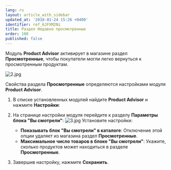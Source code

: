 ```yaml
---
lang: ru
layout: article_with_sidebar
updated_at: '2018-01-24 15:26 +0400'
identifier: ref_6JFXM2Ni
title: Раздел Недавно просмотренные
order: 100
published: false
---
```

Модуль **Product Advisor** активирует в магазине раздел **Просмотренные**, чтобы покупатели могли легко вернуться к просмотренным продуктам.

![2.jpg]({{site.baseurl}}/attachments/ref_6JFXM2Ni/2.jpg)

Свойства раздела **Просмотренные** определяются настройками модуля **Product Advisor**.

1.  В списке установленных модулей найдите **Product Advisor** и нажмите **Настройки**:
    
2.  На странице настройки модуля перейдите к разделу **Параметры блока "Вы смотрели"**:
    ![3.jpg]({{site.baseurl}}/attachments/ref_6JFXM2Ni/3.jpg)
    Установите настройки:
    *   **Показывать блок "Вы смотрели" в каталоге**: Отключение этой опции удаляет из магазина раздел **Просмотренные**.
    *   **Максимальное число товаров в блоке "Вы смотрели"**: Укажите, сколько продуктов может находиться в разделе **Просмотренные**.

3.  Завершив настройку, нажмите **Сохранить**.

